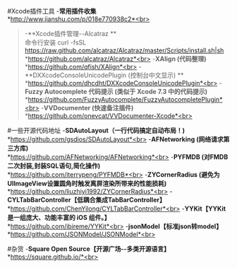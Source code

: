 #Xcode插件工具
-**常用插件收集**<br>
*http://www.jianshu.com/p/018e770938c2*<br>
>-**Xcode插件管理--Alcatraz **<br>
>命令行安装 curl -fsSL https://raw.github.com/alcatraz/Alcatraz/master/Scripts/install.sh|sh <br>
>*https://github.com/alcatraz/Alcatraz*<br>
-**XAlign (代码整理)**<br>
*https://github.com/qfish/XAlign*<br>
-**DXXcodeConsoleUnicodePlugin (控制台中文显示) **<br>
*https://github.com/dhcdht/DXXcodeConsoleUnicodePlugin*<br>
-**Fuzzy Autocomplete 代码提示 (类似于 Xcode 7.3 中的代码提示)**<br>
*https://github.com/FuzzyAutocomplete/FuzzyAutocompletePlugin*<br>
-**VVDocumenter (快速备注插件)**<br>
*https://github.com/onevcat/VVDocumenter-Xcode*<br>


#一些开源代码地址
-**SDAutoLayout（一行代码搞定自动布局！)**<br>
*https://github.com/gsdios/SDAutoLayout*<br>
-**AFNetworking (网络请求第三方库)**<br>
*https://github.com/AFNetworking/AFNetworking*<br>
-**PYFMDB (对FMDB二次封装,封装SQL语句,简化操作)**<br>
*https://github.com/iterrypeng/PYFMDB*<br>
-**ZYCornerRadius (避免为UIImageView设置圆角时触发离屏渲染所带来的性能损耗)**<br>
*https://github.com/liuzhiyi1992/ZYCornerRadius*<br>
-**CYLTabBarController【低耦合集成TabBarController】**<br>
*https://github.com/ChenYilong/CYLTabBarController*<br>
-**YYKit【YYKit 是一组庞大、功能丰富的 iOS 组件。】**<br>
*https://github.com/ibireme/YYKit*<br>
-**jsonModel【标准json转model】**<br>
*https://github.com/JSONModel/JSONModel*<br>

#杂货
-**Square Open Source【开源广场--多类开源语言】**<br>
*https://square.github.io/*<br>
